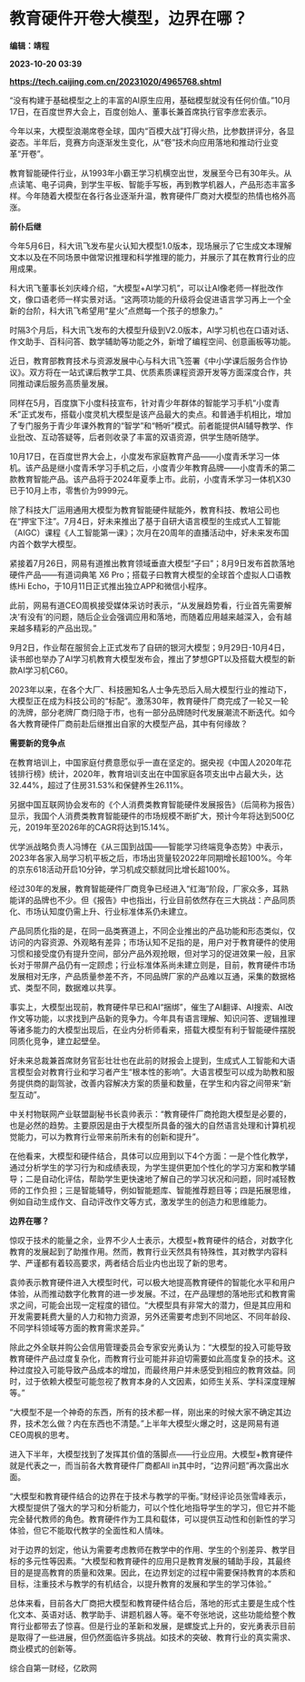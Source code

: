 # 教育硬件开卷大模型，边界在哪？
**编辑：靖程**

**2023-10-20 03:39**

**https://tech.caijing.com.cn/20231020/4965768.shtml**

“没有构建于基础模型之上的丰富的AI原生应用，基础模型就没有任何价值。”10月17日，在百度世界大会上，百度创始人、董事长兼首席执行官李彦宏表示。

今年以来，大模型浪潮席卷全球，国内“百模大战”打得火热，比参数拼评分，各显姿态。半年后，竞赛方向逐渐发生变化，从“卷”技术向应用落地和推动行业变革“开卷”。

教育智能硬件行业，从1993年小霸王学习机横空出世，发展至今已有30年头。从点读笔、电子词典，到学生平板、智能手写板，再到教学机器人，产品形态丰富多样。今年随着大模型在各行各业逐渐升温，教育硬件厂商对大模型的热情也格外高涨。

**前仆后继**

今年5月6日，科大讯飞发布星火认知大模型1.0版本，现场展示了它生成文本理解文本以及在不同场景中做常识推理和科学推理的能力，并展示了其在教育行业的应用成果。

科大讯飞董事长刘庆峰介绍，“大模型+AI学习机”，可以让AI像老师一样批改作文，像口语老师一样实景对话。“这两项功能的升级将会促进语言学习再上一个全新的台阶，科大讯飞希望用“星火”点燃每一个孩子的想象力。”

时隔3个月后，科大讯飞发布的大模型升级到V2.0版本，AI学习机也在口语对话、作文助手、百科问答、数学辅助等功能之外，新增了编程空间、创意画板等功能。

近日，教育部教育技术与资源发展中心与科大讯飞签署《中小学课后服务合作协议》。双方将在一站式课后教学工具、优质素质课程资源开发等方面深度合作，共同推动课后服务高质量发展。

同样在5月，百度旗下小度科技宣布，针对青少年群体的智能学习手机“小度青禾”正式发布，搭载小度灵机大模型是该产品最大的卖点。和普通手机相比，增加了专门服务于青少年课外教育的“智学”和“畅听”模式。前者能提供AI辅导教学、作业批改、互动答疑等，后者则收录了丰富的双语资源，供学生随听随学。

10月17日，在百度世界大会上，小度发布家庭教育产品——小度青禾学习一体机。该产品是继小度青禾学习手机之后，小度青少年教育品牌——小度青禾的第二款教育智能产品。该产品将于2024年夏季上市。此前，小度青禾学习一体机X30已于10月上市，零售价为9999元。

除了科技大厂运用通用大模型为教育智能硬件赋能外，教育科技、教培公司也在“押宝下注”。7月4日，好未来推出了基于自研大语言模型的生成式人工智能（AIGC）课程《人工智能第一课》；次月在20周年的直播活动中，好未来发布国内首个数学大模型。

紧接着7月26日，网易有道推出教育领域垂直大模型“子曰”；8月9日发布首款落地硬件产品——有道词典笔 X6 Pro；搭载子曰教育大模型的全球首个虚拟人口语教练Hi Echo，于10月11日正式推出独立APP和微信小程序。

此前，网易有道CEO周枫接受媒体采访时表示，“从发展趋势看，行业首先需要解决‘有没有’的问题，随后企业会强调应用和落地，而随着应用越来越深入，会有越来越多精彩的产品出现。”

9月2日，作业帮在服贸会上正式发布了自研的银河大模型；9月29日-10月4日，读书郎也举办了AI学习机教育大模型发布会，推出了梦想GPT以及搭载大模型的新款AI学习机C60。

2023年以来，在各个大厂、科技圈知名人士争先恐后入局大模型行业的推动下，大模型正在成为科技公司的“标配”。激荡30年，教育硬件厂商完成了一轮又一轮的洗牌，部分老牌厂商归隐于市，也有一部分品牌随时代发展潮流不断迭代。如今各大教育硬件厂商前赴后继推出自家的大模型产品，其中有何缘故？

**需要新的竞争点**

在教育培训上，中国家庭付费意愿似乎一直在坚定的。据央视《中国人2020年花钱排行榜》统计，2020年，教育培训支出在中国家庭各项支出中占最大头，达32.44%，超过了住房31.53%和保健养生26.11%。

另据中国互联网协会发布的《个人消费类教育智能硬件发展报告》（后简称为报告）显示，我国个人消费类教育智能硬件的市场规模不断扩大，预计今年将达到500亿元，2019年至2026年的CAGR将达到15.14%。

优学派战略负责人冯博在《从三国到战国——智能学习终端竞争态势》中表示，2023年各家入局学习机平板之后，市场出货量较2022年同期增长超100%。今年的京东618活动开启10分钟，学习机成交额就同比增长超100%。

经过30年的发展，教育智能硬件厂商竞争已经进入“红海”阶段，厂家众多，耳熟能详的品牌也不少。但《报告》中也指出，行业目前依然存在三大挑战：产品同质化、市场认知度仍需上升、行业标准体系仍未建立。

产品同质化指的是，在同一品类赛道上，不同企业推出的产品功能和形态类似，仅访问的内容资源、外观略有差异；市场认知不足指的是，用户对于教育硬件的使用习惯和接受度仍有提升空间，部分产品外观抢眼，但对学习的促进效果一般，且家长对于带屏产品仍有一定顾虑；行业标准体系尚未建立则是，目前，教育硬件市场发展相对无序，产品质量参差不齐，不同品牌厂家的产品难以互通，采集的数据格式、类型不同，数据难以共享。

事实上，大模型出现前，教育硬件早已和AI“捆绑”，催生了AI翻译、AI搜索、AI改作文等功能，以求找到产品新的竞争力。今年具有语言理解、知识问答、逻辑推理等诸多能力的大模型出现后，在业内分析师看来，搭载大模型有利于智能硬件摆脱同质化竞争，建立起壁垒。

好未来总裁兼首席财务官彭壮壮也在此前的财报会上提到，生成式人工智能和大语言模型会对教育行业和学习者产生“根本性的影响”。大语言模型可以成为助教和服务提供商的副驾驶，改善内容解决方案的质量和数量，在学生和内容之间带来“新型互动”。

中关村物联网产业联盟副秘书长袁帅表示：“教育硬件厂商抢跑大模型是必要的，也是必然的趋势。主要原因是由于大模型所具备的强大的自然语言处理和计算机视觉能力，可以为教育行业带来前所未有的创新和提升”。

在他看来，大模型和硬件结合，具体可以应用到以下4个方面：一是个性化教学，通过分析学生的学习行为和成绩表现，为学生提供更加个性化的学习方案和教学辅导；二是自动化评估，帮助学生更快速地了解自己的学习状况和问题，同时减轻教师的工作负担；三是智能辅导，例如智能题库、智能推荐题目等；四是拓展思维，例如自动生成作文、自动评改作文等方式，激发学生的创造力和思维能力。

**边界在哪？**

惊叹于技术的能量之余，业界不少人士表示，大模型+教育硬件的结合，对数字化教育的发展起到了助推作用。然而，教育行业天然具有特殊性，其对教学内容科学、严谨都有着较高要求，两者结合后业内也出现了新的思考。

袁帅表示教育硬件进入大模型时代，可以极大地提高教育硬件的智能化水平和用户体验，从而推动数字化教育的进一步发展。不过，在产品理想的落地形式和教育需求之间，可能会出现一定程度的错位。“大模型具有非常大的潜力，但是其应用和开发需要耗费大量的人力和物力资源，另外还需要考虑到不同地区、不同年龄段、不同学科领域等方面的教育需求差异。”

除此之外全联并购公会信用管理委员会专家安光勇认为：“大模型的投入可能导致教育硬件产品过度复杂化，而教育行业可能并非迫切需要如此高度复杂的技术。这种过度投入可能导致产品成本的增加，而最终用户并未感受到相应的教育效益。同时，过于依赖大模型可能忽视了教育本身的人文因素，如师生关系、学科深度理解等。”

“大模型不是一个神奇的东西，所有的技术都一样，刚出来的时候大家不确定其边界，技术怎么做？内在东西也不清楚。”上半年大模型火爆之时，这是网易有道CEO周枫的思考。

进入下半年，大模型找到了发挥其价值的落脚点——行业应用。大模型+教育硬件就是代表之一，而当前各大教育硬件厂商都All in其中时，“边界问题”再次露出水面。

“大模型和教育硬件结合的边界在于技术与教学的平衡。”财经评论员张雪峰表示，大模型提供了强大的学习和分析能力，可以个性化地指导学生的学习，但它并不能完全替代教师的角色。教育硬件作为工具和载体，可以提供互动性和创新性的学习体验，但它不能取代教学的全面性和人情味。

对于边界的划定，他认为需要考虑教师在教学中的作用、学生的个别差异、教学目标的多元性等因素。“大模型和教育硬件的应用只是教育发展的辅助手段，其最终目的是提高教育的质量和效果。因此，在边界划定的过程中需要保持教育的本质和目标，注重技术与教学的有机结合，以提升教育的发展和学生的学习体验。”

总体来看，目前各大厂商把大模型和教育硬件结合后，落地的形式主要是生成个性化文本、英语对话、教学助手、讲题机器人等。毫不夸张地说，这些功能给整个教育行业都带去了惊喜。但是行业的革新和发展，是螺旋式上升的，安光勇表示目前是取得了一些进展，但仍然面临许多挑战。如技术的突破、教育行业的真实需求、商业模式的创新等。

综合自第一财经，亿欧网
